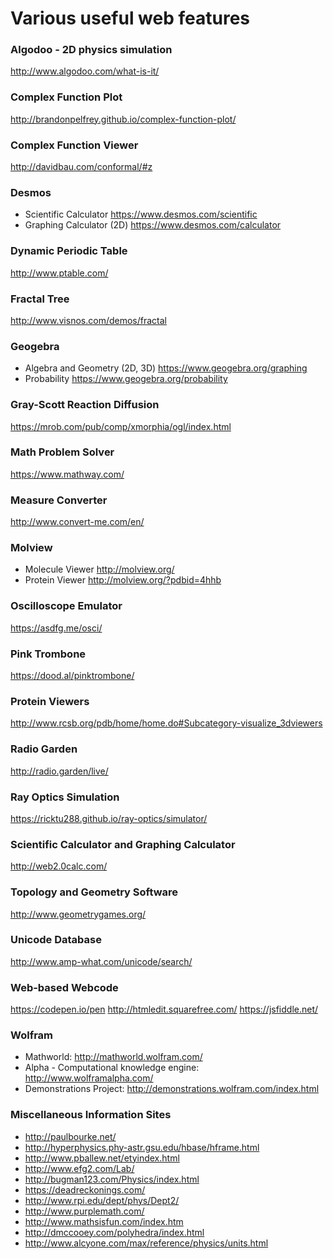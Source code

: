 # Various useful web features

### Algodoo - 2D physics simulation
http://www.algodoo.com/what-is-it/

### Complex Function Plot
http://brandonpelfrey.github.io/complex-function-plot/

### Complex Function Viewer
http://davidbau.com/conformal/#z

### Desmos
- Scientific Calculator
https://www.desmos.com/scientific
- Graphing Calculator (2D)
https://www.desmos.com/calculator

### Dynamic Periodic Table
http://www.ptable.com/

### Fractal Tree
http://www.visnos.com/demos/fractal 

### Geogebra
- Algebra and Geometry (2D, 3D)
https://www.geogebra.org/graphing
- Probability
https://www.geogebra.org/probability 

### Gray-Scott Reaction Diffusion
https://mrob.com/pub/comp/xmorphia/ogl/index.html

### Math Problem Solver
https://www.mathway.com/

### Measure Converter
http://www.convert-me.com/en/

### Molview
- Molecule Viewer
http://molview.org/
- Protein Viewer
http://molview.org/?pdbid=4hhb

### Oscilloscope Emulator
https://asdfg.me/osci/

### Pink Trombone
https://dood.al/pinktrombone/

### Protein Viewers
http://www.rcsb.org/pdb/home/home.do#Subcategory-visualize_3dviewers

### Radio Garden
http://radio.garden/live/

### Ray Optics Simulation
https://ricktu288.github.io/ray-optics/simulator/

### Scientific Calculator and Graphing Calculator
http://web2.0calc.com/

### Topology and Geometry Software
http://www.geometrygames.org/

### Unicode Database
http://www.amp-what.com/unicode/search/

### Web-based Webcode
https://codepen.io/pen
http://htmledit.squarefree.com/
https://jsfiddle.net/

### Wolfram
- Mathworld:
http://mathworld.wolfram.com/
- Alpha - Computational knowledge engine:
http://www.wolframalpha.com/
- Demonstrations Project:
 http://demonstrations.wolfram.com/index.html

### Miscellaneous Information Sites
- http://paulbourke.net/
- http://hyperphysics.phy-astr.gsu.edu/hbase/hframe.html
- http://www.pballew.net/etyindex.html
- http://www.efg2.com/Lab/
- http://bugman123.com/Physics/index.html
- https://deadreckonings.com/
- http://www.rpi.edu/dept/phys/Dept2/
- http://www.purplemath.com/
- http://www.mathsisfun.com/index.htm
- http://dmccooey.com/polyhedra/index.html
- http://www.alcyone.com/max/reference/physics/units.html
